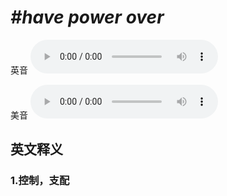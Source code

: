 # ***\#have power over*** 
英音
<audio src="./media/have power over1_AAC.aac" controls="controls"></audio>

美音
<audio src="./media/have power over2.aac" controls="controls"></audio>



  

英文释义
---
### 1.**控制，支配**  


